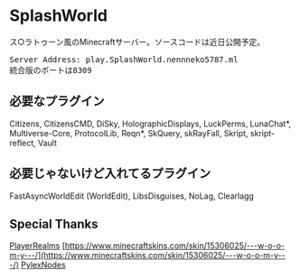 # SplashWorld
ス○ラトゥーン風のMinecraftサーバー。ソースコードは近日公開予定。
<pre>Server Address: play.SplashWorld.nennneko5787.ml
統合版のポートは8309</pre>
## 必要なプラグイン
Citizens, CitizensCMD, DiSky, HolographicDisplays, LuckPerms, LunaChat*, Multiverse-Core, ProtocolLib, Reqn*, SkQuery, skRayFall, Skript, skript-reflect, Vault
## 必要じゃないけど入れてるプラグイン
FastAsyncWorldEdit (WorldEdit), LibsDisguises, NoLag, Clearlagg
## Special Thanks
[PlayerRealms](https://playerrealms.com)
[https://www.minecraftskins.com/skin/15306025/---w-o-o-m-y---/](https://www.minecraftskins.com/skin/15306025/---w-o-o-m-y---/)
[PylexNodes](https://pylexnodes.net/)
